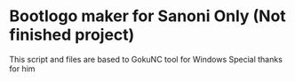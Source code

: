 # Bootlogo maker for Sanoni Only (Not finished project)
This script and files are based to GokuNC tool for Windows Special thanks for him
